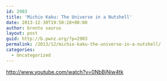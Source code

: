 ```yaml
---
id: 2903
title: 'Michio Kaku: The Universe in a Nutshell'
date: 2013-12-30T19:50:28+00:00
author: bronto saurus
layout: post
guid: http://b.pwnz.org/?p=2903
permalink: /2013/12/michio-kaku-the-universe-in-a-nutshell/
categories:
  - Uncategorized
---
```

<http://www.youtube.com/watch?v=0NbBjNiw4tk>